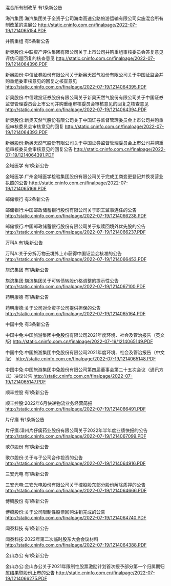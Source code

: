 混合所有制改革 有1条新公告 

海汽集团:海汽集团关于全资子公司海南高速公路旅游运输有限公司实施混合所有制改革的进展公 http://static.cninfo.com.cn/finalpage/2022-07-19/1214065154.PDF 

并购重组 有5条新公告 

新奥股份:中联资产评估集团有限公司关于上市公司并购重组审核委员会答复意见评估问题回复的核查意见 http://static.cninfo.com.cn/finalpage/2022-07-19/1214064396.PDF 

新奥股份:中信证券股份有限公司关于新奥天然气股份有限公司关于中国证监会并购重组委审核意见的回复之核查意见 http://static.cninfo.com.cn/finalpage/2022-07-19/1214064395.PDF 

新奥股份:中信建投证券股份有限公司关于新奥天然气股份有限公司关于中国证券监督管理委员会上市公司并购重组审核委员会审核意见的回复之核查意见 http://static.cninfo.com.cn/finalpage/2022-07-19/1214064394.PDF 

新奥股份:新奥天然气股份有限公司关于中国证券监督管理委员会上市公司并购重组审核委员会审核意见的回复 http://static.cninfo.com.cn/finalpage/2022-07-19/1214064393.PDF 

新奥股份:新奥天然气股份有限公司关于中国证券监督管理委员会上市公司并购重组审核委员会审核意见的回复公告 http://static.cninfo.com.cn/finalpage/2022-07-19/1214064391.PDF 

金域医学 有1条新公告 

金域医学:广州金域医学检验集团股份有限公司关于完成工商变更登记并换发营业执照的公告 http://static.cninfo.com.cn/finalpage/2022-07-19/1214065169.PDF 

邮储银行 有2条新公告 

邮储银行:中国邮政储蓄银行股份有限公司关于职工监事连任的公告 http://static.cninfo.com.cn/finalpage/2022-07-19/1214066238.PDF 

邮储银行:中国邮政储蓄银行股份有限公司关于拟赎回境外优先股的公告 http://static.cninfo.com.cn/finalpage/2022-07-19/1214066237.PDF 

万科A 有1条新公告 

万科A:关于分拆万物云境外上市获得中国证监会核准的公告 http://static.cninfo.com.cn/finalpage/2022-07-19/1214066453.PDF 

旗滨集团 有1条新公告 

旗滨集团:旗滨集团关于可转债转股价格调整的提示性公告 http://static.cninfo.com.cn/finalpage/2022-07-19/1214067100.PDF 

药明康德 有1条新公告 

药明康德:关于公司对全资子公司提供担保的公告 http://static.cninfo.com.cn/finalpage/2022-07-19/1214065164.PDF 

中国中免 有3条新公告 

中国中免:中国旅游集团中免股份有限公司2021年度环境、社会及管治报告（英文版) http://static.cninfo.com.cn/finalpage/2022-07-19/1214065149.PDF 

中国中免:中国旅游集团中免股份有限公司2021年度环境、社会及管治报告（中文版） http://static.cninfo.com.cn/finalpage/2022-07-19/1214065148.PDF 

中国中免:中国旅游集团中免股份有限公司第四届董事会第二十五次会议（通讯方式）决议公告 http://static.cninfo.com.cn/finalpage/2022-07-19/1214065147.PDF 

顺丰控股 有1条新公告 

顺丰控股:2022年6月快递物流业务经营简报 http://static.cninfo.com.cn/finalpage/2022-07-19/1214066491.PDF 

片仔癀 有1条新公告 

片仔癀:漳州片仔癀药业股份有限公司关于2022年半年度业绩快报的公告 http://static.cninfo.com.cn/finalpage/2022-07-19/1214067099.PDF 

歌尔股份 有1条新公告 

歌尔股份:关于与子公司合作投资的公告 http://static.cninfo.com.cn/finalpage/2022-07-19/1214064916.PDF 

三安光电 有1条新公告 

三安光电:三安光电股份有限公司关于控股股东部分股份解除质押的公告 http://static.cninfo.com.cn/finalpage/2022-07-19/1214064666.PDF 

博腾股份 有1条新公告 

博腾股份:关于公司限制性股票回购注销完成的公告 http://static.cninfo.com.cn/finalpage/2022-07-19/1214064740.PDF 

闻泰科技 有1条新公告 

闻泰科技:2022年第二次临时股东大会会议材料 http://static.cninfo.com.cn/finalpage/2022-07-19/1214064388.PDF 

金山办公 有1条新公告 

金山办公:金山办公关于2021年限制性股票激励计划首次授予部分第一个归属期归属结果暨股份上市的公告 http://static.cninfo.com.cn/finalpage/2022-07-19/1214066275.PDF 

